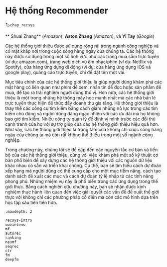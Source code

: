 # Hệ thống Recommender
:label:`chap_recsys`

** Shuai Zhang** (*Amazon*), **Aston Zhang** (*Amazon*), và **Yi Tay** (*Google*)

Các hệ thống giới thiệu được sử dụng rộng rãi trong ngành công nghiệp và có mặt khắp nơi trong cuộc sống hàng ngày của chúng ta. Các hệ thống này được sử dụng trong một số lĩnh vực như các trang mua sắm trực tuyến (ví dụ: amazon.com), trang web dịch vụ âm nhạc/phim (ví dụ: Netflix và Spotify), cửa hàng ứng dụng di động (ví dụ: cửa hàng ứng dụng IOS và google play), quảng cáo trực tuyến, chỉ để đặt tên một vài.  

Mục tiêu chính của các hệ thống giới thiệu là giúp người dùng khám phá các mặt hàng có liên quan như phim để xem, nhắn tin để đọc hoặc sản phẩm để mua, để tạo ra trải nghiệm người dùng thú vị. Hơn nữa, các hệ thống giới thiệu là một trong những hệ thống máy học mạnh nhất mà các nhà bán lẻ trực tuyến thực hiện để thúc đẩy doanh thu gia tăng. Hệ thống giới thiệu là thay thế các công cụ tìm kiếm bằng cách giảm những nỗ lực trong các tìm kiếm chủ động và người dùng đáng ngạc nhiên với các ưu đãi mà họ không bao giờ tìm kiếm. Nhiều công ty quản lý để định vị mình trước các đối thủ cạnh tranh của họ với sự trợ giúp của các hệ thống giới thiệu hiệu quả hơn. Như vậy, các hệ thống giới thiệu là trọng tâm của không chỉ cuộc sống hàng ngày của chúng ta mà còn rất không thể thiếu trong một số ngành công nghiệp. 

Trong chương này, chúng tôi sẽ đề cập đến các nguyên tắc cơ bản và tiến bộ của các hệ thống giới thiệu, cùng với việc khám phá một số kỹ thuật cơ bản phổ biến để xây dựng các hệ thống giới thiệu với các nguồn dữ liệu khác nhau có sẵn và triển khai chúng. Cụ thể, bạn sẽ tìm hiểu cách dự đoán xếp hạng mà người dùng có thể cung cấp cho một mục tiềm năng, cách tạo danh sách đề xuất các mục và cách dự đoán tỷ lệ nhấp từ các tính năng phong phú. Những nhiệm vụ này là phổ biến trong các ứng dụng trong thế giới thực. Bằng cách nghiên cứu chương này, bạn sẽ nhận được kinh nghiệm thực hành liên quan đến việc giải quyết các vấn đề đề xuất thế giới thực với không chỉ các phương pháp cổ điển mà còn các mô hình dựa trên học tập sâu tiên tiến hơn.

```toc
:maxdepth: 2

recsys-intro
movielens
mf
autorec
ranking
neumf
seqrec
ctr
fm
deepfm
```
